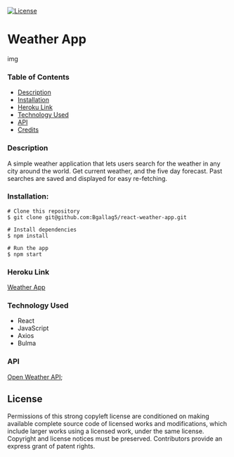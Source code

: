  [![License](https://img.shields.io/badge/License-GPLv3-blue.svg)](https://www.gnu.org/licenses/gpl-3.0.html)

# Weather App

img

### Table of Contents

* [Description](#description)
* [Installation](#installation)
* [Heroku Link](#heroku-link)
* [Technology Used](#technology-used)
* [API](#API)
* [Credits](#credits)

### Description

A simple weather application that lets users search for the weather in any city around the world. Get current weather, and the five day forecast. Past searches are saved and displayed for easy re-fetching.  

### Installation:
```
# Clone this repository
$ git clone git@github.com:Bgallag5/react-weather-app.git

# Install dependencies
$ npm install

# Run the app
$ npm start
```

### Heroku Link
[Weather App](https://pocket-traders.herokuapp.com/)

### Technology Used
* React
* JavaScript
* Axios
* Bulma

### API

[Open Weather API](https://openweathermap.org/api);

## License  
  
Permissions of this strong copyleft license are conditioned on making available complete source code of licensed works and modifications, which include larger works using a licensed work, under the same license. Copyright and license notices must be preserved. Contributors provide an express grant of patent rights.


